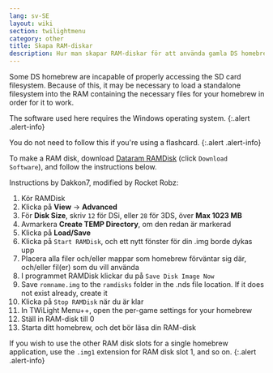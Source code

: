 ```yaml
---
lang: sv-SE
layout: wiki
section: twilightmenu
category: other
title: Skapa RAM-diskar
description: Hur man skapar RAM-diskar för att använda gamla DS homebrew med TWiLight Menu++
---
```


Some DS homebrew are incapable of properly accessing the SD card filesystem. Because of this, it may be necessary to load a standalone filesystem into the RAM containing the necessary files for your homebrew in order for it to work.

The software used here requires the Windows operating system.
{:.alert .alert-info}

You do not need to follow this if you're using a flashcard.
{:.alert .alert-info}

To make a RAM disk, download [Dataram RAMDisk](https://web.archive.org/web/20240923165935/https://memory.dataram.com/products-and-services/software/ramdisk#freeware) (click `Download Software`), and follow the instructions below.

Instructions by Dakkon7, modified by Rocket Robz:

1. Kör RAMDisk
1. Klicka på **View** -> **Advanced**
1. För **Disk Size**, skriv `12` för DSi, eller `28` för 3DS, över **Max 1023 MB**
1. Avmarkera **Create TEMP Directory**, om den redan är markerad
1. Klicka på **Load/Save**
1. Klicka på `Start RAMDisk`, och ett nytt fönster för din .img borde dykas upp
1. Placera alla filer och/eller mappar som homebrew förväntar sig där, och/eller fil(er) som du vill använda
1. I programmet RAMDisk klickar du på `Save Disk Image Now`
1. Save `romname.img` to the `ramdisks` folder in the .nds file location. If it does not exist already, create it
1. Klicka på `Stop RAMDisk` när du är klar
1. In TWiLight Menu++, open the per-game settings for your homebrew
1. Ställ in RAM-disk till 0
1. Starta ditt homebrew, och det bör läsa din RAM-disk

If you wish to use the other RAM disk slots for a single homebrew application, use the `.img1` extension for RAM disk slot 1, and so on.
{:.alert .alert-info}

